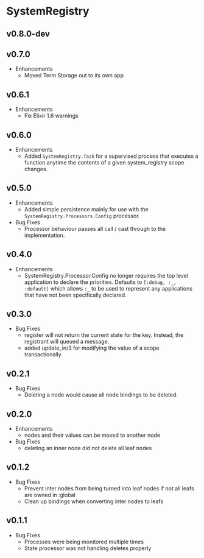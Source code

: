 # SystemRegistry

## v0.8.0-dev

## v0.7.0

  * Enhancements
    * Moved Term Storage out to its own app

## v0.6.1

  * Enhancements
    * Fix Elixir 1.6 warnings

## v0.6.0

  * Enhancements
    * Added `SystemRegistry.Task` for a supervised process that executes a function
    anytime the contents of a given system_registry scope changes.

## v0.5.0

  * Enhancements
    * Added simple persistence mainly for use with the
    `SystemRegistry.Processors.Config` processor.
  * Bug Fixes
    * Processor behaviour passes all call / cast through to the implementation.

## v0.4.0

  * Enhancements
    * SystemRegistry.Processor.Config no longer requires the top level application to declare the priorities. Defaults to `[:debug, :_, :default]` which allows `:_` to be used to represent any applications that have not been specifically declared.

## v0.3.0

  * Bug Fixes
    * register will not return the current state for the key. Instead, the registrant will queued a message.
    * added update_in/3 for modifying the value of a scope transactionally.

## v0.2.1

  * Bug Fixes
    * Deleting a node would cause all node bindings to be deleted.

## v0.2.0

  * Enhancements
    * nodes and their values can be moved to another node
  * Bug Fixes
    * deleting an inner node did not delete all leaf nodes

## v0.1.2

  * Bug Fixes
    * Prevent inter nodes from being turned into leaf nodes if not all leafs are owned in :global
    * Clean up bindings when converting inter nodes to leafs

## v0.1.1

  * Bug Fixes
    * Processes were being monitored multiple times
    * State processor was not handling deletes properly
